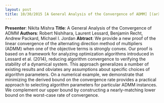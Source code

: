 ```yaml
---
layout: post
title: 10/30/2015 [A General Analysis of the Convergence of ADMM] [(arXiv)](http://arxiv.org/abs/1502.02009)
---
```

**Presenter**: Nikita Mishra
**Title**: A General Analysis of the Convergence of ADMM
**Authors**: Robert Nishihara, Laurent Lessard, Benjamin Recht, Andrew Packard, Michael I. Jordan
**Abtract**: We provide a new proof of the linear convergence of the alternating direction method of multipliers (ADMM) when one of the objective terms is strongly convex. Our proof is based on a framework for analyzing optimization algorithms introduced in Lessard et al. (2014), reducing algorithm convergence to verifying the stability of a dynamical system. This approach generalizes a number of existing results and obviates any assumptions about specific choices of algorithm parameters. On a numerical example, we demonstrate that minimizing the derived bound on the convergence rate provides a practical approach to selecting algorithm parameters for particular ADMM instances. We complement our upper bound by constructing a nearly-matching lower bound on the worst-case rate of convergence.
